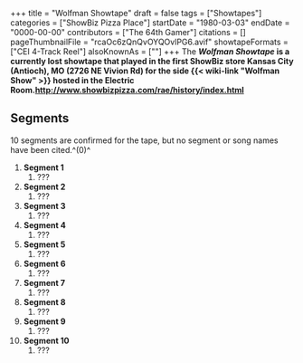 +++
title = "Wolfman Showtape"
draft = false
tags = ["Showtapes"]
categories = ["ShowBiz Pizza Place"]
startDate = "1980-03-03"
endDate = "0000-00-00"
contributors = ["The 64th Gamer"]
citations = []
pageThumbnailFile = "rcaOc6zQnQvOYQOvlPG6.avif"
showtapeFormats = ["CEI 4-Track Reel"]
alsoKnownAs = [""]
+++
The ***Wolfman Showtape* is a currently lost showtape that played in the first ShowBiz store Kansas City (Antioch), MO (2726 NE Vivion Rd) for the side {{< wiki-link "Wolfman Show" >}} hosted in the Electric Room.http://www.showbizpizza.com/rae/history/index.html**

## Segments

10 segments are confirmed for the tape, but no segment or song names have been cited.^(0)^

1.  **Segment 1**
    1.  ???
2.  **Segment 2**
    1.  ???
3.  **Segment 3**
    1.  ???
4.  **Segment 4**
    1.  ???
5.  **Segment 5**
    1.  ???
6.  **Segment 6**
    1.  ???
7.  **Segment 7**
    1.  ???
8.  **Segment 8**
    1.  ???
9.  **Segment 9**
    1.  ???
10. **Segment 10**
    1.  ???
